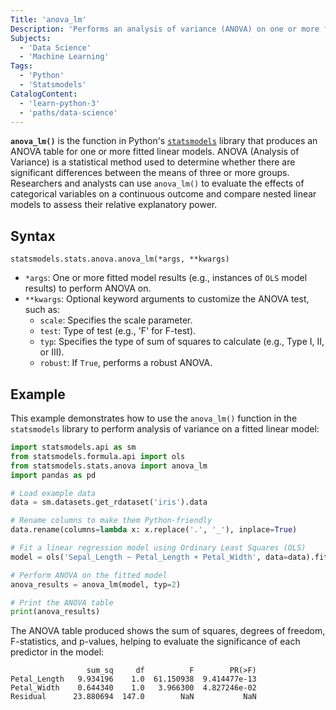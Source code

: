 ```yaml
---
Title: 'anova_lm'
Description: 'Performs an analysis of variance (ANOVA) on one or more fitted linear models to assess their goodness-of-fit and compare their explanatory power.'
Subjects:
  - 'Data Science'
  - 'Machine Learning'
Tags:
  - 'Python'
  - 'Statsmodels'
CatalogContent:
  - 'learn-python-3'
  - 'paths/data-science'
---
```


**`anova_lm()`** is the function in Python's [`statsmodels`](https://www.codecademy.com/resources/docs/python/statsmodels) library that produces an ANOVA table for one or more fitted linear models. ANOVA (Analysis of Variance) is a statistical method used to determine whether there are significant differences between the means of three or more groups. Researchers and analysts can use `anova_lm()` to evaluate the effects of categorical variables on a continuous outcome and compare nested linear models to assess their relative explanatory power.

## Syntax

```pseudo
statsmodels.stats.anova.anova_lm(*args, **kwargs)
```

- `*args`: One or more fitted model results (e.g., instances of `OLS` model results) to perform ANOVA on.
- `**kwargs`: Optional keyword arguments to customize the ANOVA test, such as:
  - `scale`: Specifies the scale parameter.
  - `test`: Type of test (e.g., 'F' for F-test).
  - `typ`: Specifies the type of sum of squares to calculate (e.g., Type I, II, or III).
  - `robust`: If `True`, performs a robust ANOVA.

## Example

This example demonstrates how to use the `anova_lm()` function in the `statsmodels` library to perform analysis of variance on a fitted linear model:

```py
import statsmodels.api as sm
from statsmodels.formula.api import ols
from statsmodels.stats.anova import anova_lm
import pandas as pd

# Load example data
data = sm.datasets.get_rdataset('iris').data

# Rename columns to make them Python-friendly
data.rename(columns=lambda x: x.replace('.', '_'), inplace=True)

# Fit a linear regression model using Ordinary Least Squares (OLS)
model = ols('Sepal_Length ~ Petal_Length + Petal_Width', data=data).fit()

# Perform ANOVA on the fitted model
anova_results = anova_lm(model, typ=2)

# Print the ANOVA table
print(anova_results)
```

The ANOVA table produced shows the sum of squares, degrees of freedom, F-statistics, and p-values, helping to evaluate the significance of each predictor in the model:

```shell
                 sum_sq     df          F        PR(>F)
Petal_Length   9.934196    1.0  61.150938  9.414477e-13
Petal_Width    0.644340    1.0   3.966300  4.827246e-02
Residual      23.880694  147.0        NaN           NaN
```
